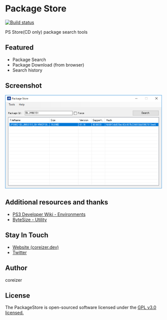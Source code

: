 # Package Store
[![Build status](https://ci.appveyor.com/api/projects/status/5j92bdq3sv9hp7gm?svg=true)](https://ci.appveyor.com/project/coreizer/packagestore)

PS Store(CD only) package search tools

## Featured
 - Package Search
 - Package Download (from browser)
 - Search history

## Screenshot
![ScreenShot](docs/PackageStore.png)

## Additional resources and thanks
 - [PS3 Developer Wiki - Environments](https://www.psdevwiki.com/ps3/Environments)
 - [ByteSize - Utility](https://github.com/omar/ByteSize)

## Stay In Touch
- [Website (coreizer.dev)](https://www.coreizer.dev)
- [Twitter](https://www.twitter.com/coreizer)

## Author
coreizer

## License
The PackageStore is open-sourced software licensed under the [GPL v3.0 licensed.](LICENSE)
